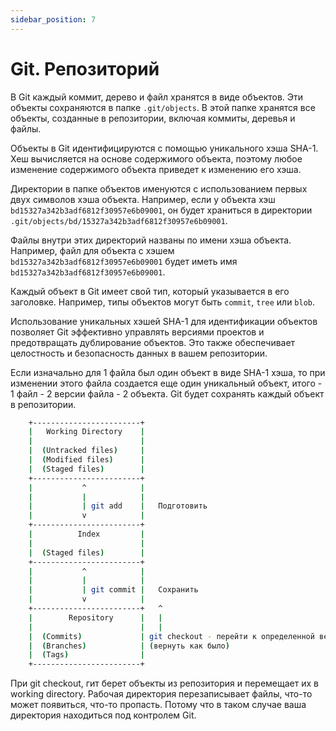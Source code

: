 ```yaml
---
sidebar_position: 7
---
```


# Git. Репозиторий

В Git каждый коммит, дерево и файл хранятся в виде объектов. Эти объекты сохраняются в папке `.git/objects`. В этой папке хранятся все объекты, созданные в репозитории, включая коммиты, деревья и файлы.

Объекты в Git идентифицируются с помощью уникального хэша SHA-1. Хеш вычисляется на основе содержимого объекта, поэтому любое изменение содержимого объекта приведет к изменению его хэша.

Директории в папке объектов именуются с использованием первых двух символов хэша объекта. Например, если у объекта хэш `bd15327a342b3adf6812f30957e6b09001`, он будет храниться в директории `.git/objects/bd/15327a342b3adf6812f30957e6b09001`.

Файлы внутри этих директорий названы по имени хэша объекта. Например, файл для объекта с хэшем `bd15327a342b3adf6812f30957e6b09001` будет иметь имя `bd15327a342b3adf6812f30957e6b09001`.

Каждый объект в Git имеет свой тип, который указывается в его заголовке. Например, типы объектов могут быть `commit`, `tree` или `blob`.

Использование уникальных хэшей SHA-1 для идентификации объектов позволяет Git эффективно управлять версиями проектов и предотвращать дублирование объектов. Это также обеспечивает целостность и безопасность данных в вашем репозитории.

Если изначально для 1 файла был один объект в виде SHA-1 хэша, то при изменении этого файла создается еще один уникальный объект, итого - 1 файл - 2 версии файла - 2 объекта. Git будет сохранять каждый объект в репозитории.

```bash
    +------------------------+
    |   Working Directory    |
    |                        |
    |  (Untracked files)     |
    |  (Modified files)      |
    |  (Staged files)        |
    +------------------------+  
    |           ^            |
    |           |            |
    |           | git add    |   Подготовить
    |           v            |
    +------------------------+
    |          Index         |
    |                        |
    |  (Staged files)        |
    +------------------------+
    |           ^            |
    |           |            |
    |           | git commit |   Сохранить
    |           v            |
    +------------------------+   ^
    |        Repository      |   |
    |                        |   |
    |  (Commits)             | git checkout - перейти к определенной версии
    |  (Branches)            | (вернуть как было)
    |  (Tags)                |
    +------------------------+
```

При git checkout, гит берет объекты из репозитория и перемещает их в working directory. Рабочая директория перезаписывает файлы, что-то может появиться, что-то пропасть. Потому что в таком случае ваша директория находиться под контролем Git.
